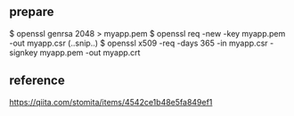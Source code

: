 ## prepare

$ openssl genrsa 2048 > myapp.pem 
$ openssl req -new -key myapp.pem -out myapp.csr 
(..snip..) 
$ openssl x509 -req -days 365 -in myapp.csr -signkey myapp.pem -out myapp.crt 

## reference
https://qiita.com/stomita/items/4542ce1b48e5fa849ef1
